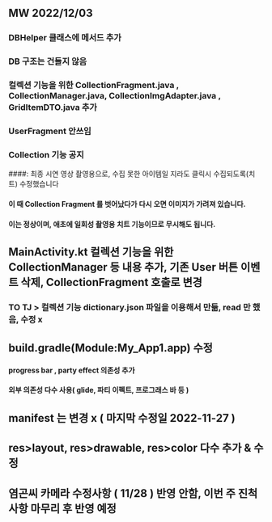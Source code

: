 ## MW 2022/12/03

### DBHelper 클래스에 메서드 추가 
### DB 구조는 건들지 않음

### 컬렉션 기능을 위한 CollectionFragment.java , CollectionManager.java, CollectionImgAdapter.java , GridItemDTO.java 추가
### UserFragment 안쓰임
### Collection 기능 공지 
####: 최종 시연 영상 촬영용으로, 수집 못한 아이템일 지라도 클릭시 수집되도록(치트) 수정했습니다 
#### 이 때 Collection Fragment 를 벗어났다가 다시 오면 이미지가 가려져 있습니다. 
#### 이는 정상이며, 애초에 일회성 촬영용 치트 기능이므로 무시해도 됩니다. 


## MainActivity.kt 컬렉션 기능을 위한 CollectionManager 등 내용 추가, 기존 User 버튼 이벤트 삭제, CollectionFragment 호출로 변경 

### TO TJ > 컬렉션 기능 dictionary.json 파일을 이용해서 만듦, read 만 했음, 수정 x

## build.gradle(Module:My_App1.app)  수정  
#### progress bar , party effect 의존성 추가 
#### 외부 의존성 다수 사용( glide, 파티 이펙트, 프로그래스 바 등 )
## manifest 는 변경 x ( 마지막 수정일 2022-11-27 )
## res>layout, res>drawable, res>color 다수 추가 & 수정 

## 염곤씨 카메라 수정사항 ( 11/28 ) 반영 안함, 이번 주 진척사항 마무리 후 반영 예정 


